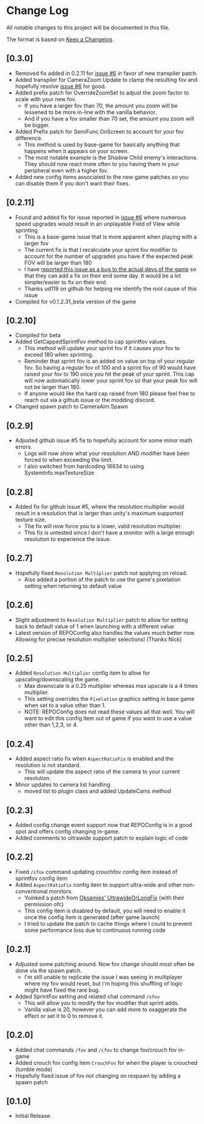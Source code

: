 # Change Log

All notable changes to this project will be documented in this file.
 
The format is based on [Keep a Changelog](http://keepachangelog.com/).

## [0.3.0]
- Removed fix added in 0.2.11 for [issue #6](https://github.com/darmuh/FovUpdate/issues/6) in favor of new transpiler patch.  
- Added transpiler for CameraZoom Update to clamp the resulting fov and hopefully resolve [issue #6](https://github.com/darmuh/FovUpdate/issues/6) for good.  
- Added prefix patch for OverrideZoomSet to adjust the zoom factor to scale with your new fov.  
	- If you have a larger fov than 70, the amount you zoom will be lessened to be more in-line with the vanilla behavior.  
	- And if you have a fov smaller than 70 set, the amount you zoom will be bigger.  
- Added Prefix patch for SemiFunc.OnScreen to account for your fov difference.  
	- This method is used by base-game for basically anything that happens when it appears on your screen.  
	- The most notable example is the Shadow Child enemy's interactions. They should now react more often to you having them in your peripheral even with a higher fov.  
- Added new config items associated to the new game patches so you can disable them if you don't want their fixes.

## [0.2.11]
 - Found and added fix for issue reported in [issue #6](https://github.com/darmuh/FovUpdate/issues/6) where numerous speed upgrades would result in an unplayable Field of View while sprinting.
	- This is a base-game issue that is more apparent when playing with a larger fov
	- The current fix is that I recalculate your sprint fov modifier to account for the number of upgrades you have if the expected peak FOV will be larger than 180
	- I have [reported this issue as a bug to the actual devs of the game](https://discord.com/channels/1330873443515760640/1373418458552860753) so that they can add a fix on their end some day. It would be a lot simpler/easier to fix on their end.
	- Thanks ud119 on github for helping me identify the root cause of this issue
 - Compiled for v0.1.2.31_beta version of the game

## [0.2.10]
 - Compiled for beta
 - Added GetCappedSprintFov method to cap sprintfov values. 
	- This method will update your sprint fov if it causes your fov to exceed 180 when sprinting.
	- Reminder that sprint fov is an added on value on top of your regular fov. So having a regular fov of 100 and a sprint fov of 90 would have raised your fov to 190 once you hit the peak of your sprint. This cap will now automatically lower your sprint fov so that your peak fov will not be larger than 180.
	- If anyone would like the hard cap raised from 180 please feel free to reach out via a github issue or the modding discord.
 - Changed spawn patch to CameraAim Spawn

## [0.2.9]
 - Adjusted github issue #5 fix to hopefully account for some minor math errors.
	- Logs will now show what your resolution AND modifier have been forced to when exceeding the limit.
	- I also switched from hardcoding 16834 to using SystemInfo.maxTextureSize

## [0.2.8]
 - Added fix for github issue #5, where the resolution multiplier would result in a resolution that is larger than unity's maximum supported texture size.
	- The fix will now force you to a lower, valid resolution multiplier.
	- This fix is untested since I don't have a monitor with a large enough resolution to experience the issue.

## [0.2.7]
 - Hopefully fixed ``Resolution Multiplier`` patch not applying on reload.
	- Also added a portion of the patch to use the game's pixelation setting when returning to default value

## [0.2.6]
 - Slight adjustment to ``Resolution Multiplier`` patch to allow for setting back to default value of 1 when launching with a different value
 - Latest version of REPOConfig also handles the values much better now. Allowing for precise resolution multiplier selections! (Thanks Nick)

## [0.2.5]
 - Added ``Resolution Multiplier`` config item to allow for upscaling/downscaling the game.
	- Max downscale is a 0.25 multiplier whereas max upscale is a 4 times multiplier.
	- This setting overrides the ``Pixelation`` graphics setting in base game when set to a value other than 1.
	- NOTE: REPOConfig does not read these values all that well. You will want to edit this config item out of game if you want to use a value other than 1,2,3, or 4.

## [0.2.4]
 - Added aspect ratio fix when ``AspectRatioFix`` is enabled and the resolution is not standard.
	- This will update the aspect ratio of the camera to your current resolution.
 - Minor updates to camera list handling
	- moved list to plugin class and added UpdateCams method

## [0.2.3]
 - Added config change event support now that REPOConfig is in a good spot and offers config changing in-game.
 - Added comments to ultrawide support patch to explain logic of code

## [0.2.2]
 - Fixed ``/sfov`` command updating crouchfov config item instead of sprintfov config item
 - Added ``AspectRatioFix`` config item to support ultra-wide and other non-conventional monitors.
	- Yoinked a patch from [Oksamies' UltrawideOrLongFix](https://thunderstore.io/c/repo/p/Oksamies/UltrawideOrLongFix/) (with their permission ofc)
	- This config item is disabled by default, you will need to enable it once the config item is generated (after game launch)
	- I tried to update the patch to cache things where I could to prevent some performance loss due to continuous running code

## [0.2.1]
 - Adjusted some patching around. Now fov change should most often be done via the spawn patch.
	- I'm still unable to replicate the issue I was seeing in multiplayer where my fov would reset, but i'm hoping this shuffling of logic might have fixed the rare bug.
 - Added SprintFov setting and related chat command ``/sfov``
	- This will allow you to modify the fov modifier that sprint adds.
	- Vanilla value is 20, however you can add more to exaggerate the effect or set it to 0 to remove it.

## [0.2.0]
 - Added chat commands ``/fov`` and ``/cfov`` to change fov/crouch fov in-game
 - Added crouch fov config item ``CrouchFov`` for when the player is crouched (tumble mode)
 - Hopefully fixed issue of fov not changing on respawn by adding a spawn patch

## [0.1.0]
 - Initial Release.